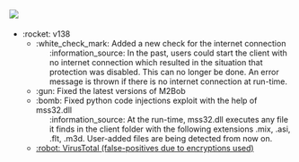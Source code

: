# <a href="https://m2protect.net/"><img src="https://m2protect.net/assets/img/brand/white.png" /></a>
<ul>
  <li>:rocket: v138
    <ul>
      <li>
          :white_check_mark:  Added a new check for the internet connection
            <ul>
              :information_source: In the past, users could start the client with no internet connection which resulted in the situation that protection was disabled. This can no longer be done. An error message is thrown if there is no internet connection at run-time.
            </ul>
      </li>
      <li>
          :gun:  Fixed the latest versions of M2Bob<br>
      </li>
      <li>
          :bomb:  Fixed python code injections exploit with the help of mss32.dll
            <ul>
              :information_source: At the run-time, mss32.dll executes any file it finds in the client folder with the following extensions .mix, .asi, .flt, .m3d. User-added files are being detected from now on.
            </ul>
      </li>
      <li>
        <a href="https://www.virustotal.com/gui/file/579aad9a72dfeb9e63505098cbb570969e39dcdada11e8472d295ef6e3d87fc5"> 
          :robot:  VirusTotal (false-positives due to encryptions used)
        </a>
      </li>
    </ul>
  </li>
</ul>
